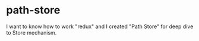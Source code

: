 # path-store
I want to know how to work "redux" and I created "Path Store" for deep dive to Store mechanism.
